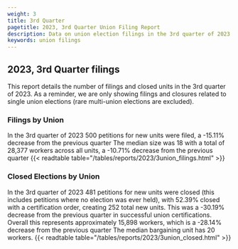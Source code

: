 ```yaml
---
weight: 3
title: 3rd Quarter
pagetitle: 2023, 3rd Quarter Union Filing Report
description: Data on union election filings in the 3rd quarter of 2023
keywords: union filings
---
```


## 2023, 3rd Quarter filings

This report details the number of filings and closed units in the 3rd quarter of 2023. As a reminder, we are only showing filings and closures related to single union elections (rare multi-union elections are excluded).

### Filings by Union
In the 3rd quarter of 2023 500 petitions for new units were filed, a -15.11% decrease from the previous quarter The median size was 18 with a total of 28,377 workers across all units, a -10.71% decrease from the previous quarter
{{< readtable table="/tables/reports/2023/3union_filings.html" >}}

### Closed Elections by Union
In the 3rd quarter of 2023 481 petitions for new units were closed (this includes petitions where no election was ever held), with 52.39% closed with a certification order, creating 252 total new units. This was a -30.19% decrease from the previous quarter in successful union certifications. Overall this represents approximately 15,898 workers, which is a -28.14% decrease from the previous quarter The median bargaining unit has 20 workers.
{{< readtable table="/tables/reports/2023/3union_closed.html" >}}
